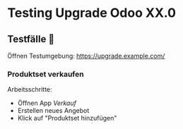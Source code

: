 
# Testing Upgrade Odoo XX.0

## Testfälle 🔬

Öffnen Testumgebung: https://upgrade.example.com/

### Produktset verkaufen

Arbeitsschritte:

* Öffnen App *Verkauf*
* Erstellen neues Angebot
* Klick auf "Produktset hinzufügen"
